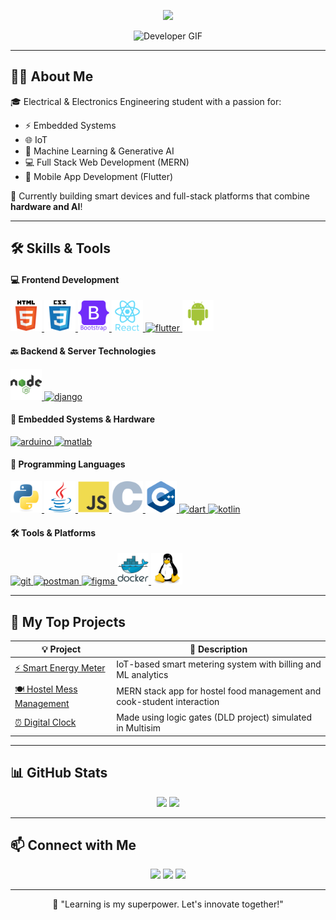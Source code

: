 <!-- Banner Image (optional, upload your own or use placeholder) -->
<p align="center">
  <img src="https://readme-typing-svg.demolab.com/?lines=%F0%9F%91%8B+Hi!+I'm+Zuhaib+Malik;%F0%9F%8E%93+Electrical+%26+Electronics+Engineering+Student;%E2%9A%99%EF%B8%8F+Specialization+in+Electronics;%F0%9F%92%A1+Passionate+About+Embedded+Systems+Development+%26+PCB+Designing;%F0%9F%8C%90+IoT+%7C+%F0%9F%A4%96+Machine+Learning;%F0%9F%93%B1+Full+Stack+Mobile+App+Development;%F0%9F%92%BB+Full+Stack+Web+Development;%F0%9F%9A%80+Let's+Build+Something+Amazing+Together!&center=true&width=1000&height=45&color=3DDC84&vCenter=true&pause=1000&size=25" />



</p>

<p align="center">
  <img src="https://media.giphy.com/media/qgQUggAC3Pfv687qPC/giphy.gif" width="300" alt="Developer GIF" />
</p>

---

## 👨‍💻 About Me

🎓 Electrical & Electronics Engineering student with a passion for:
- ⚡ Embedded Systems  
- 🌐 IoT  
- 🧠 Machine Learning & Generative AI  
- 💻 Full Stack Web Development (MERN)  
- 📱 Mobile App Development (Flutter)

🔧 Currently building smart devices and full-stack platforms that combine **hardware and AI**!

---

## 🛠️ Skills & Tools

#### 💻 Frontend Development
<p align="left">
  <a href="https://www.w3.org/html/" target="_blank" rel="noreferrer">
    <img src="https://raw.githubusercontent.com/devicons/devicon/master/icons/html5/html5-original-wordmark.svg" alt="html5" width="50" height="50"/>
  </a>
  <a href="https://www.w3schools.com/css/" target="_blank" rel="noreferrer">
    <img src="https://raw.githubusercontent.com/devicons/devicon/master/icons/css3/css3-original-wordmark.svg" alt="css3" width="50" height="50"/>
  </a>
  <a href="https://getbootstrap.com" target="_blank" rel="noreferrer">
    <img src="https://raw.githubusercontent.com/devicons/devicon/master/icons/bootstrap/bootstrap-plain-wordmark.svg" alt="bootstrap" width="50" height="50"/>
  </a>
  <a href="https://reactjs.org/" target="_blank" rel="noreferrer">
    <img src="https://raw.githubusercontent.com/devicons/devicon/master/icons/react/react-original-wordmark.svg" alt="react" width="50" height="50"/>
  </a>
  <a href="https://flutter.dev" target="_blank" rel="noreferrer">
    <img src="https://www.vectorlogo.zone/logos/flutterio/flutterio-icon.svg" alt="flutter" width="50" height="50"/>
  </a>
  <a href="https://developer.android.com" target="_blank" rel="noreferrer">
    <img src="https://raw.githubusercontent.com/devicons/devicon/master/icons/android/android-original-wordmark.svg" alt="android" width="50" height="50"/>
  </a>
</p>

#### 🔙 Backend & Server Technologies
<p align="left">
  <a href="https://nodejs.org" target="_blank" rel="noreferrer">
    <img src="https://raw.githubusercontent.com/devicons/devicon/master/icons/nodejs/nodejs-original-wordmark.svg" alt="nodejs" width="50" height="50"/>
  </a>
  <a href="https://www.djangoproject.com/" target="_blank" rel="noreferrer">
    <img src="https://cdn.worldvectorlogo.com/logos/django.svg" alt="django" width="50" height="50"/>
  </a>
</p>

#### 🔧 Embedded Systems & Hardware
<p align="left">
  <a href="https://www.arduino.cc/" target="_blank" rel="noreferrer">
    <img src="https://cdn.worldvectorlogo.com/logos/arduino-1.svg" alt="arduino" width="50" height="50"/>
  </a>
  <a href="https://www.mathworks.com/" target="_blank" rel="noreferrer">
    <img src="https://upload.wikimedia.org/wikipedia/commons/2/21/Matlab_Logo.png" alt="matlab" width="50" height="50"/>
  </a>
</p>

#### 🧠 Programming Languages
<p align="left">
  <a href="https://www.python.org" target="_blank" rel="noreferrer">
    <img src="https://raw.githubusercontent.com/devicons/devicon/master/icons/python/python-original.svg" alt="python" width="50" height="50"/>
  </a>
  <a href="https://www.java.com" target="_blank" rel="noreferrer">
    <img src="https://raw.githubusercontent.com/devicons/devicon/master/icons/java/java-original.svg" alt="java" width="50" height="50"/>
  </a>
  <a href="https://developer.mozilla.org/en-US/docs/Web/JavaScript" target="_blank" rel="noreferrer">
    <img src="https://raw.githubusercontent.com/devicons/devicon/master/icons/javascript/javascript-original.svg" alt="javascript" width="50" height="50"/>
  </a>
  <a href="https://www.cprogramming.com/" target="_blank" rel="noreferrer">
    <img src="https://raw.githubusercontent.com/devicons/devicon/master/icons/c/c-original.svg" alt="c" width="50" height="50"/>
  </a>
  <a href="https://www.w3schools.com/cpp/" target="_blank" rel="noreferrer">
    <img src="https://raw.githubusercontent.com/devicons/devicon/master/icons/cplusplus/cplusplus-original.svg" alt="cplusplus" width="50" height="50"/>
  </a>
  <a href="https://dart.dev" target="_blank" rel="noreferrer">
    <img src="https://www.vectorlogo.zone/logos/dartlang/dartlang-icon.svg" alt="dart" width="50" height="50"/>
  </a>
  <a href="https://kotlinlang.org" target="_blank" rel="noreferrer">
    <img src="https://www.vectorlogo.zone/logos/kotlinlang/kotlinlang-icon.svg" alt="kotlin" width="50" height="50"/>
  </a>
</p>

#### 🛠 Tools & Platforms
<p align="left">
  <a href="https://git-scm.com/" target="_blank" rel="noreferrer">
    <img src="https://www.vectorlogo.zone/logos/git-scm/git-scm-icon.svg" alt="git" width="50" height="50"/>
  </a>
  <a href="https://www.postman.com/" target="_blank" rel="noreferrer">
    <img src="https://www.vectorlogo.zone/logos/getpostman/getpostman-icon.svg" alt="postman" width="50" height="50"/>
  </a>
  <a href="https://www.figma.com/" target="_blank" rel="noreferrer">
    <img src="https://www.vectorlogo.zone/logos/figma/figma-icon.svg" alt="figma" width="50" height="50"/>
  </a>
  <a href="https://www.docker.com/" target="_blank" rel="noreferrer">
    <img src="https://raw.githubusercontent.com/devicons/devicon/master/icons/docker/docker-original-wordmark.svg" alt="docker" width="50" height="50"/>
  </a>
  <a href="https://www.linux.org/" target="_blank" rel="noreferrer">
    <img src="https://raw.githubusercontent.com/devicons/devicon/master/icons/linux/linux-original.svg" alt="linux" width="50" height="50"/>
  </a>
</p>



---

## 🚀 My Top Projects

| 💡 Project | 📝 Description |
|-----------|----------------|
| [⚡ Smart Energy Meter](https://github.com/ZuhaibMalik/smart-energy-meter) | IoT-based smart metering system with billing and ML analytics |
| [🍽️ Hostel Mess Management](https://github.com/ZuhaibMalik/hostel-mess-management) | MERN stack app for hostel food management and cook-student interaction |
| [⏰ Digital Clock](https://github.com/ZuhaibMalik/digital-clock-dld) | Made using logic gates (DLD project) simulated in Multisim |

---

## 📊 GitHub Stats

<p align="center">
  <img src="https://github-readme-stats.vercel.app/api?username=ZuhaibMalik&show_icons=true&theme=tokyonight" height="150"/>
  <img src="https://github-readme-stats.vercel.app/api/top-langs/?username=ZuhaibMalik&layout=compact&theme=tokyonight" height="150"/>
</p>

---

## 📫 Connect with Me

<p align="center">
  <a href="mailto:mzuhaibmalik786@gmail.com"><img src="https://img.shields.io/badge/Gmail-D14836?style=for-the-badge&logo=gmail&logoColor=white"/></a>
  <a href="https://linkedin.com/in/M zuhaib Malik/"><img src="https://img.shields.io/badge/LinkedIn-blue?style=for-the-badge&logo=linkedin&logoColor=white"/></a>
  <a href="https://github.com/Zuhaib-malik"><img src="https://img.shields.io/badge/GitHub-000?style=for-the-badge&logo=github&logoColor=white"/></a>
</p>

---

<p align="center">🧠 "Learning is my superpower. Let's innovate together!"</p>
